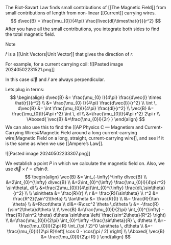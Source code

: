The Biot-Savart Law finds small contributions of [[The Magnetic Field]] from small contributions of length from non-linear [[Current]] carrying wires.
$$
d\vec{B} = \frac{\mu_{0}}{4\pi} \frac{I\vec{dl}\times\hat{r}}{r^2}
$$
After you have all the small contributions, you integrate both sides to find the total magnetic field.

>[!note]
>$\hat{r}$ is a [[Unit Vectors|Unit Vector]] that gives the direction of $r$.

For example, for a current carrying coil:
![[Pasted image 20240502231521.png]]

In this case $d\vec{l}$ and $\hat{r}$ are always perpendicular.

Lets plug in terms:
$$
\begin{align}
d\vec{B} &= \frac{\mu_{0} I}{4\pi} \frac{d\vec{l} \times \hat{r}}{r^2} \\
&= \frac{\mu_{0} I}{4\pi} \frac{d\vec{l}}{r^2} \\
\int  \, d\vec{B} &= \int  \frac{\mu_{0}I}{4\pi} \frac{dl}{r^2}  \\
\vec{B} &=  \frac{\mu_{0}I}{4\pi r^2} \int  \, dl  \\
&=\frac{\mu_{0}I}{4\pi r^2} 2\pi r \\
\Aboxed{ \vec{B} &=\frac{\mu_{0}I}{2r} }
\end{align}
$$
We can also use this to find the [[AP Physics C — Magnetism and Current-Carrying Wires#Magnetic Field around a long current-carrying wire|Magnetic Field on a long, straight, current-carrying wire]], and see if it is the same as when we use [[Ampere’s Law]].

![[Pasted image 20240502233307.png]]

We establish a point $P$ in which we calculate the magnetic field on. Also, we use $d\vec{l} \times \hat{r} = dl\sin\theta$.
$$
\begin{align}
\vec{B} &= \int_{-\infty}^\infty d\vec{B} \\
&=2\int_{0}^{\infty} d\vec{B} \\
&=2\int_{0}^{\infty} \frac{\mu_{0}I}{4\pi r^2} \sin\theta\, dl  \\
&=\frac{2\mu_{0}I}{4\pi}\int_{0}^{\infty} \frac{dl\,\sin\theta}{r^2} \\
  \\
\sin\theta &= \frac{R}{r} \\
r &= \frac{R}{\sin\theta} \\
r^2 &= \frac{R^2}{\sin^2\theta} \\
\tan\theta &= \frac{R}{l} \\
l&= \frac{R}{\tan \theta} \\
&=R\cot\theta \\
dl&=-R\csc^2 \theta \,d\theta \\
&= -\frac{R}{\sin^2\theta}d\theta \\
 \\
\vec{B} &=\frac{\mu_{0}I}{2\pi} \int_{0}^{\infty} -\frac{R}{\sin^2 \theta} d\theta \sin\theta \left( \frac{\sin^2\theta}{R^2} \right) \\
&=\frac{\mu_{0}I}{2\pi} \int_{0}^\infty -\frac{\sin\theta}{R} \, d\theta  \\
&=-\frac{\mu_{0}I}{2\pi R} \int_{\pi / 2}^0 \sin\theta \, d\theta \\
&=-\frac{\mu_{0}I}{2\pi R}\left[ \cos 0 - \cos(\pi / 2) \right] \\
\Aboxed{ \vec{B} &= \frac{\mu_{0}I}{2\pi R} }
\end{align}
$$
